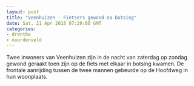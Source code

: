 ```yaml
---
layout: post
title: "Veenhuizen - Fietsers gewond na botsing"
date: Sat, 21 Apr 2018 07:29:00 GMT
categories: 
- drenthe 
- noordenveld 
---
```


Twee inwoners van Veenhuizen zijn in de nacht van zaterdag op zondag gewond geraakt toen zijn op de fiets met elkaar in botsing kwamen. De frontale aanrijding tussen de twee mannen gebeurde op de Hoofdweg in hun woonplaats.
